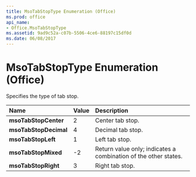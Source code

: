 ```yaml
---
title: MsoTabStopType Enumeration (Office)
ms.prod: office
api_name:
- Office.MsoTabStopType
ms.assetid: 9ad9c52a-c07b-5506-4ce6-88197c15df0d
ms.date: 06/08/2017
---
```



# MsoTabStopType Enumeration (Office)

Specifies the type of tab stop.



|**Name**|**Value**|**Description**|
|:-----|:-----|:-----|
|**msoTabStopCenter**|2|Center tab stop.|
|**msoTabStopDecimal**|4|Decimal tab stop.|
|**msoTabStopLeft**|1|Left tab stop.|
|**msoTabStopMixed**|-2|Return value only; indicates a combination of the other states. |
|**msoTabStopRight**|3|Right tab stop.|

